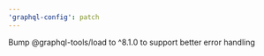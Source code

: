 ```yaml
---
'graphql-config': patch
---
```


Bump @graphql-tools/load to ^8.1.0 to support better error handling
